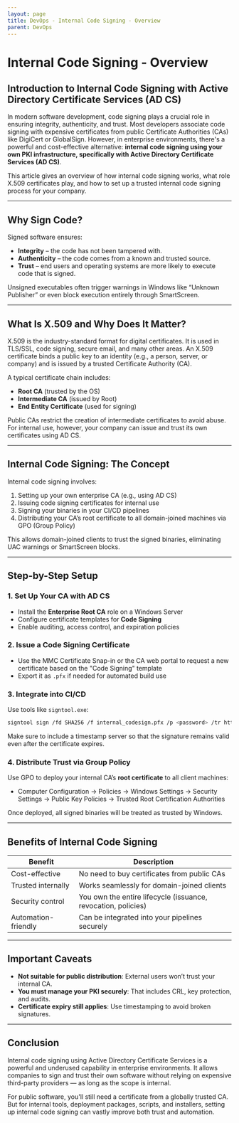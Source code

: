 ```yaml
---
layout: page
title: DevOps - Internal Code Signing - Overview
parent: DevOps
---
```


# Internal Code Signing - Overview

## Introduction to Internal Code Signing with Active Directory Certificate Services (AD CS)

In modern software development, code signing plays a crucial role in ensuring integrity, authenticity, and trust. Most developers associate code signing with expensive certificates from public Certificate Authorities (CAs) like DigiCert or GlobalSign. However, in enterprise environments, there's a powerful and cost-effective alternative: **internal code signing using your own PKI infrastructure, specifically with Active Directory Certificate Services (AD CS)**.

This article gives an overview of how internal code signing works, what role X.509 certificates play, and how to set up a trusted internal code signing process for your company.

---

## Why Sign Code?

Signed software ensures:
- **Integrity** – the code has not been tampered with.
- **Authenticity** – the code comes from a known and trusted source.
- **Trust** – end users and operating systems are more likely to execute code that is signed.

Unsigned executables often trigger warnings in Windows like “Unknown Publisher” or even block execution entirely through SmartScreen.

---

## What Is X.509 and Why Does It Matter?

X.509 is the industry-standard format for digital certificates. It is used in TLS/SSL, code signing, secure email, and many other areas. An X.509 certificate binds a public key to an identity (e.g., a person, server, or company) and is issued by a trusted Certificate Authority (CA).

A typical certificate chain includes:
- **Root CA** (trusted by the OS)
- **Intermediate CA** (issued by Root)
- **End Entity Certificate** (used for signing)

Public CAs restrict the creation of intermediate certificates to avoid abuse. For internal use, however, your company can issue and trust its own certificates using AD CS.

---

## Internal Code Signing: The Concept

Internal code signing involves:

1. Setting up your own enterprise CA (e.g., using AD CS)
2. Issuing code signing certificates for internal use
3. Signing your binaries in your CI/CD pipelines
4. Distributing your CA’s root certificate to all domain-joined machines via GPO (Group Policy)

This allows domain-joined clients to trust the signed binaries, eliminating UAC warnings or SmartScreen blocks.

---

## Step-by-Step Setup

### 1. Set Up Your CA with AD CS
- Install the **Enterprise Root CA** role on a Windows Server
- Configure certificate templates for **Code Signing**
- Enable auditing, access control, and expiration policies

### 2. Issue a Code Signing Certificate
- Use the MMC Certificate Snap-in or the CA web portal to request a new certificate based on the "Code Signing" template
- Export it as `.pfx` if needed for automated build use

### 3. Integrate into CI/CD
Use tools like `signtool.exe`:

```bash
signtool sign /fd SHA256 /f internal_codesign.pfx /p <password> /tr http://your-timestamp-server /td SHA256 myapp.exe
```

Make sure to include a timestamp server so that the signature remains valid even after the certificate expires.

### 4. Distribute Trust via Group Policy
Use GPO to deploy your internal CA’s **root certificate** to all client machines:

- Computer Configuration → Policies → Windows Settings → Security Settings → Public Key Policies → Trusted Root Certification Authorities

Once deployed, all signed binaries will be treated as trusted by Windows.

---

## Benefits of Internal Code Signing

| Benefit | Description |
|--------|-------------|
| Cost-effective | No need to buy certificates from public CAs |
| Trusted internally | Works seamlessly for domain-joined clients |
| Security control | You own the entire lifecycle (issuance, revocation, policies) |
| Automation-friendly | Can be integrated into your pipelines securely |

---

## Important Caveats

- **Not suitable for public distribution**: External users won’t trust your internal CA.
- **You must manage your PKI securely**: That includes CRL, key protection, and audits.
- **Certificate expiry still applies**: Use timestamping to avoid broken signatures.

---

## Conclusion

Internal code signing using Active Directory Certificate Services is a powerful and underused capability in enterprise environments. It allows companies to sign and trust their own software without relying on expensive third-party providers — as long as the scope is internal.

For public software, you'll still need a certificate from a globally trusted CA. But for internal tools, deployment packages, scripts, and installers, setting up internal code signing can vastly improve both trust and automation.
